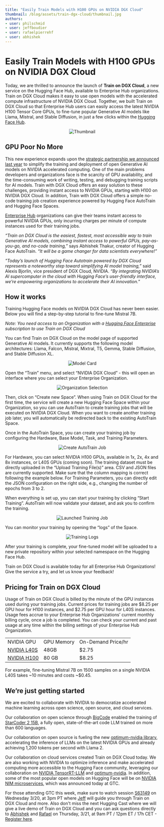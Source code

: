 ```yaml
---
title: "Easily Train Models with H100 GPUs on NVIDIA DGX Cloud" 
thumbnail: /blog/assets/train-dgx-cloud/thumbnail.jpg
authors:
- user: philschmid
- user: jeffboudier
- user: rafaelpierrehf
- user: abhishek
---
```



# Easily Train Models with H100 GPUs on NVIDIA DGX Cloud

Today, we are thrilled to announce the launch of **Train on DGX Cloud**, a new service on the Hugging Face Hub, available to Enterprise Hub organizations. Train on DGX Cloud makes it easy to use open models with the accelerated compute infrastructure of NVIDIA DGX Cloud. Together, we built Train on DGX Cloud so that Enterprise Hub users can easily access the latest NVIDIA H100 Tensor Core GPUs, to fine-tune popular Generative AI models like Llama, Mistral, and Stable Diffusion, in just a few clicks within the [Hugging Face Hub](https://huggingface.co/models). 

<div align="center"> 
  <img src="/blog/assets/train-dgx-cloud/thumbnail.jpg" alt="Thumbnail"> 
</div>



## GPU Poor No More

This new experience expands upon the [strategic partnership we announced last year](https://nvidianews.nvidia.com/news/nvidia-and-hugging-face-to-connect-millions-of-developers-to-generative-ai-supercomputing) to simplify the training and deployment of open Generative AI models on NVIDIA accelerated computing. One of the main problems developers and organizations face is the scarcity of GPU availability, and the time-consuming work of writing, testing, and debugging training scripts for AI models. Train with DGX Cloud offers an easy solution to these challenges, providing instant access to NVIDIA GPUs, starting with H100 on NVIDIA DGX Cloud.  In addition, Train with DGX Cloud offers a simple no-code training job creation experience powered by Hugging Face AutoTrain and Hugging Face Spaces. 

[Enterprise Hub](https://huggingface.co/enterprise) organizations can give their teams instant access to powerful NVIDIA GPUs, only incurring charges per minute of compute instances used for their training jobs.

_“Train on DGX Cloud is the easiest, fastest, most accessible way to train Generative AI models, combining instant access to powerful GPUs, pay-as-you-go, and no-code training,”_ says Abhishek Thakur, creator of Hugging Face AutoTrain. _“It will be a game changer for data scientists everywhere!”_

_"Today’s launch of Hugging Face Autotrain powered by DGX Cloud represents a noteworthy step toward simplifying AI model training,”_ said Alexis Bjorlin, vice president of DGX Cloud, NVIDIA. _“By integrating NVIDIA’s AI supercomputer in the cloud with Hugging Face’s user-friendly interface, we’re empowering organizations to accelerate their AI innovation."_


## How it works

Training Hugging Face models on NVIDIA DGX Cloud has never been easier. Below you will find a step-by-step tutorial to fine-tune Mistral 7B. 

_Note: You need access to an Organization with a [Hugging Face Enterprise](https://huggingface.co/enterprise) subscription to use Train on DGX Cloud_

You can find Train on DGX Cloud on the model page of supported Generative AI models. It currently supports the following model architectures:  Llama, Falcon, Mistral, Mixtral, T5, Gemma, Stable Diffusion, and Stable Diffusion XL. 


<div align="center"> 
  <img src="https://huggingface.co/datasets/huggingface/documentation-images/resolve/main/autotrain-dgx-cloud/01%20model%20card.png" alt="Model Card"> 
</div>


Open the “Train” menu, and select “NVIDIA DGX Cloud” - this will open an interface where you can select your Enterprise Organization. 


<div align="center"> 
  <img src="https://huggingface.co/datasets/huggingface/documentation-images/resolve/main/autotrain-dgx-cloud/02%20select%20organization.png" alt="Organization Selection"> 
</div>


Then, click on “Create new Space”. When using Train on DGX Cloud for the first time, the service will create a new Hugging Face Space within your Organization, so you can use AutoTrain to create training jobs that will be executed on NVIDIA DGX Cloud. When you want to create another training job later, you will automatically be redirected back to the existing AutoTrain Space. 

Once in the AutoTrain Space, you can create your training job by configuring the Hardware, Base Model, Task, and Training Parameters. 

<div align="center"> 
  <img src="https://huggingface.co/datasets/huggingface/documentation-images/resolve/main/autotrain-dgx-cloud/03%20start.png" alt="Create AutoTrain Job"> 
</div>



For Hardware, you can select NVIDIA H100 GPUs, available in 1x, 2x, 4x and 8x instances, or L40S GPUs (coming soon). The training dataset must be directly uploaded in the “Upload Training File(s)” area. CSV and JSON files are currently supported. Make sure that the column mapping is correct following the example below. For Training Parameters, you can directly edit the JSON configuration on the right side, e.g., changing the number of epochs from 3 to 2. 

When everything is set up, you can start your training by clicking “Start Training”. AutoTrain will now validate your dataset, and ask you to confirm the training. 


<div align="center"> 
  <img src="https://huggingface.co/datasets/huggingface/documentation-images/resolve/main/autotrain-dgx-cloud/04%20success.png" alt="Launched Training Job"> 
</div>




You can monitor your training by opening the “logs” of the Space. 



<div align="center"> 
  <img src="https://huggingface.co/datasets/huggingface/documentation-images/resolve/main/autotrain-dgx-cloud/05%20logs.png" alt="Training Logs"> 
</div>



After your training is complete, your fine-tuned model will be uploaded to a new private repository within your selected namespace on the Hugging Face Hub.

Train on DGX Cloud is available today for all Enterprise Hub Organizations! Give the service a try, and let us know your feedback!

## Pricing for Train on DGX Cloud

Usage of Train on DGX Cloud is billed by the minute of the GPU instances used during your training jobs. Current prices for training jobs are $8.25 per GPU hour for H100 instances, and $2.75 per GPU hour for L40S instances. Usage fees accrue to your Enterprise Hub Organizations’ current monthly billing cycle, once a job is completed. You can check your current and past usage at any time within the billing settings of your Enterprise Hub Organization. 


<table>
  <tr>
   <td>NVIDIA GPU
   </td>
   <td>GPU Memory
   </td>
   <td>On-Demand Price/hr	
   </td>
  </tr>
  <tr>
   <td><a href="https://www.nvidia.com/en-us/data-center/l40/">NVIDIA L40S</a>
   </td>
   <td>48GB
   </td>
   <td>$2.75
   </td>
  </tr>
  <tr>
   <td><a href="https://www.nvidia.com/de-de/data-center/h100/">NVIDIA H100</a>
   </td>
   <td>80 GB	
   </td>
   <td>$8.25
   </td>
  </tr>
</table>


For example, fine-tuning Mistral 7B on 1500 samples on a single NVIDIA L40S takes ~10 minutes and costs ~$0.45. 


## We’re just getting started

We are excited to collaborate with NVIDIA to democratize accelerated machine learning across open science, open source, and cloud services.

Our collaboration on open science through [BigCode](https://huggingface.co/bigcode) enabled the training of [StarCoder 2 15B](https://huggingface.co/bigcode/starcoder2-15b), a fully open, state-of-the-art code LLM trained on more than 600 languages.

Our collaboration on open source is fueling the new [optimum-nvidia library](https://github.com/huggingface/optimum-nvidia), accelerating the inference of LLMs on the latest NVIDIA GPUs and already achieving 1,200 tokens per second with Llama 2.

Our collaboration on cloud services created Train on DGX Cloud today. We are also working with NVIDIA to optimize inference and make accelerated computing more accessible to the Hugging Face community, leveraging our collaboration on [NVIDIA TensorRT-LLM](https://developer.nvidia.com/blog/optimizing-inference-on-llms-with-tensorrt-llm-now-publicly-available/) and [optimum-nvidia](https://github.com/huggingface/optimum-nvidia). In addition, some of the most popular open models on Hugging Face will be on [NVIDIA NIM microservices](https://developer.nvidia.com/blog/nvidia-nim-offers-optimized-inference-microservices-for-deploying-ai-models-at-scale/), which was announced today at GTC.

For those attending GTC this week, make sure to watch session [S63149](https://www.nvidia.com/gtc/session-catalog/?tab.allsessions=1700692987788001F1cG&search=S63149#/session/1704937870817001eXsB) on Wednesday 3/20, at 3pm PT where [Jeff](https://huggingface.co/jeffboudier) will guide you through Train on DGX Cloud and more. Also don't miss the next Hugging Cast where we will give a live demo of Train on DGX Cloud and you can ask questions directly to [Abhishek](https://huggingface.co/abhishek) and [Rafael](https://huggingface.co/rafaelpierrehf) on Thursday, 3/21, at 9am PT / 12pm ET / 17h CET - [Register here](https://streamyard.com/watch/YfEj26jJJg2w).
